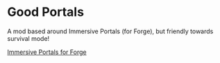 # Good Portals
A mod based around Immersive Portals (for Forge), but friendly towards survival mode!

[Immersive Portals for Forge](https://github.com/iPortalTeam/ImmersivePortalsModForForge)
